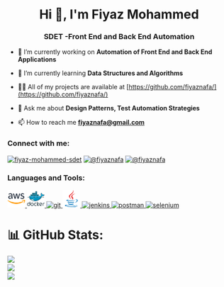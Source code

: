 <h1 align="center">Hi 👋, I'm Fiyaz Mohammed</h1>
<h3 align="center">SDET -Front End and Back End Automation </h3>

- 🔭 I’m currently working on **Automation of Front End and Back End Applications**

- 🌱 I’m currently learning **Data Structures and Algorithms**

- 👨‍💻 All of my projects are available at [https://github.com/fiyaznafa/](https://github.com/fiyaznafa/)

- 💬 Ask me about **Design Patterns, Test Automation Strategies**

- 📫 How to reach me **fiyaznafa@gmail.com**

<h3 align="left">Connect with me:</h3>
<p align="left">
<a href="https://linkedin.com/in/fiyaz-mohammed-sdet" target="blank"><img align="center" src="https://raw.githubusercontent.com/rahuldkjain/github-profile-readme-generator/master/src/images/icons/Social/linked-in-alt.svg" alt="fiyaz-mohammed-sdet" height="30" width="40" /></a>
<a href="https://www.hackerearth.com/@fiyaznafa" target="blank"><img align="center" src="https://raw.githubusercontent.com/rahuldkjain/github-profile-readme-generator/master/src/images/icons/Social/hackerearth.svg" alt="@fiyaznafa" height="30" width="40" /></a>
<a href="https://leetcode.com/fiyaznafa/" target="blank"><img align="center" src="https://www.svgrepo.com/show/306328/leetcode.svg" alt="@fiyaznafa" height="30" width="40" /></a>
 
</p>

<h3 align="left">Languages and Tools:</h3>
<p align="left"> <a href="https://aws.amazon.com" target="_blank" rel="noreferrer"> <img src="https://raw.githubusercontent.com/devicons/devicon/master/icons/amazonwebservices/amazonwebservices-original-wordmark.svg" alt="aws" width="40" height="40"/> </a> <a href="https://www.docker.com/" target="_blank" rel="noreferrer"> <img src="https://raw.githubusercontent.com/devicons/devicon/master/icons/docker/docker-original-wordmark.svg" alt="docker" width="40" height="40"/> </a> <a href="https://git-scm.com/" target="_blank" rel="noreferrer"> <img src="https://www.vectorlogo.zone/logos/git-scm/git-scm-icon.svg" alt="git" width="40" height="40"/> </a> <a href="https://www.java.com" target="_blank" rel="noreferrer"> <img src="https://raw.githubusercontent.com/devicons/devicon/master/icons/java/java-original.svg" alt="java" width="40" height="40"/> </a> <a href="https://www.jenkins.io" target="_blank" rel="noreferrer"> <img src="https://www.vectorlogo.zone/logos/jenkins/jenkins-icon.svg" alt="jenkins" width="40" height="40"/> </a> <a href="https://postman.com" target="_blank" rel="noreferrer"> <img src="https://www.vectorlogo.zone/logos/getpostman/getpostman-icon.svg" alt="postman" width="40" height="40"/> </a> <a href="https://www.selenium.dev" target="_blank" rel="noreferrer"> <img src="https://raw.githubusercontent.com/detain/svg-logos/780f25886640cef088af994181646db2f6b1a3f8/svg/selenium-logo.svg" alt="selenium" width="40" height="40"/> </a> </p>

# 📊 GitHub Stats:
![](https://github-readme-stats.vercel.app/api?username=fiyaznafa&theme=dark&hide_border=false&include_all_commits=false&count_private=false)<br/>
![](https://github-readme-streak-stats.herokuapp.com/?user=fiyaznafa&theme=dark&hide_border=false)<br/>
![](https://github-readme-stats.vercel.app/api/top-langs/?username=fiyaznafa&theme=dark&hide_border=false&include_all_commits=false&count_private=false&layout=compact)


